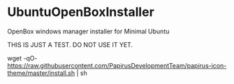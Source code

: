 # UbuntuOpenBoxInstaller
OpenBox windows manager installer for Minimal Ubuntu

THIS IS JUST A TEST. DO NOT USE IT YET.

wget -qO- https://raw.githubusercontent.com/PapirusDevelopmentTeam/papirus-icon-theme/master/install.sh | sh
